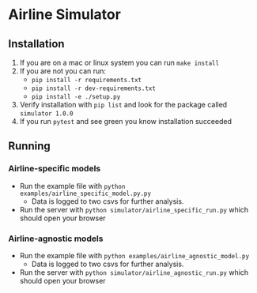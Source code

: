 # Airline Simulator

## Installation

1. If you are on a mac or linux system you can run `make install`
2. If you are not you can run:
    - `pip install -r requirements.txt`
    - `pip install -r dev-requirements.txt`
    - `pip install -e ./setup.py`
3. Verify installation with `pip list` and look for the package called `simulator 1.0.0`
3. If you run `pytest` and see green you know installation succeeded

## Running

### Airline-specific models

- Run the example file with `python examples/airline_specific_model.py.py`
    - Data is logged to two csvs for further analysis.
- Run the server with `python simulator/airline_specific_run.py` which should open your browser

### Airline-agnostic models

- Run the example file with `python examples/airline_agnostic_model.py`
    - Data is logged to two csvs for further analysis.
- Run the server with `python simulator/airline_agnostic_run.py` which should open your browser
